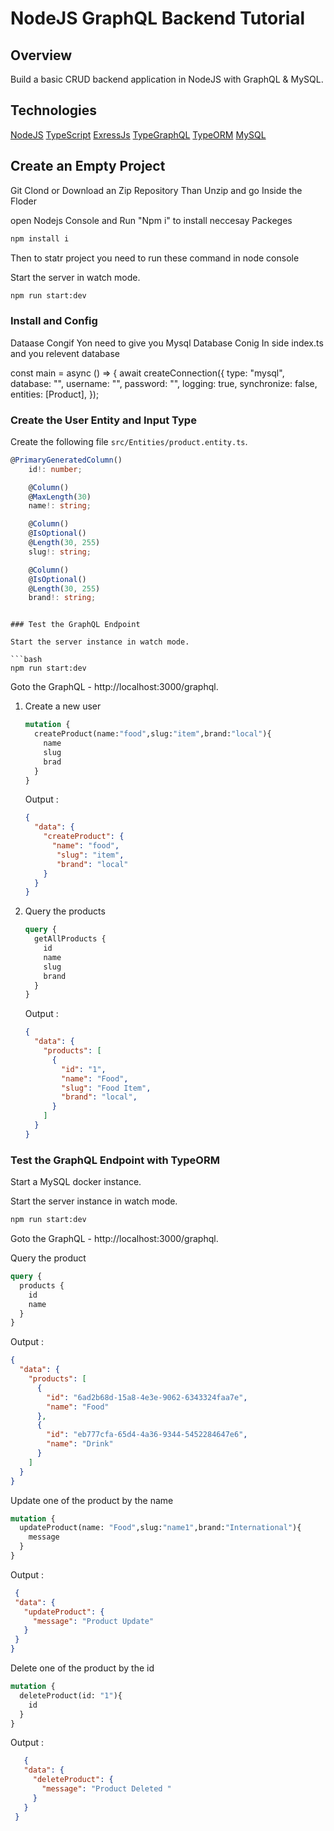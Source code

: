 # NodeJS GraphQL Backend Tutorial

## Overview

Build a basic CRUD backend application in NodeJS with GraphQL & MySQL.

## Technologies

[NodeJS](https://nodejs.org/)
[TypeScript](https://www.typescriptlang.org/)
[ExressJs](https://expressjs.com/)
[TypeGraphQL](https://typegraphql.com/)
[TypeORM](https://typeorm.io/)
[MySQL](https://www.mysql.com/)

## Create an Empty Project

Git Clond or Download an Zip Repository Than Unzip and go Inside the Floder

open Nodejs Console and Run "Npm i" to install neccesay Packeges

```bash
npm install i

```

Then to statr project you need to run these command in node console

Start the server in watch mode.

```bash
npm run start:dev
```


### Install and Config

Dataase Congif Yon need to give you Mysql Database Conig In side index.ts and you relevent database

const main = async () => {
    await createConnection({
        type: "mysql",
        database: "",
        username: "",
        password: "",
        logging: true,
        synchronize: false,
        entities: [Product],
    });


### Create the User Entity and Input Type

Create the following file `src/Entities/product.entity.ts`.

```ts
@PrimaryGeneratedColumn()
    id!: number;

    @Column()
    @MaxLength(30)
    name!: string;

    @Column()
    @IsOptional()
    @Length(30, 255)
    slug!: string;

    @Column()
    @IsOptional()
    @Length(30, 255)
    brand!: string;

```

```

### Test the GraphQL Endpoint

Start the server instance in watch mode.

```bash
npm run start:dev
```

Goto the GraphQL - http://localhost:3000/graphql.

1. Create a new user

   ```graphql
   mutation {
     createProduct(name:"food",slug:"item",brand:"local"){
       name
       slug
       brad
     }
   }
   ```

   Output :

   ```json
   {
     "data": {
       "createProduct": {
         "name": "food",
          "slug": "item",
          "brand": "local"
       }
     }
   }
   ```

2. Query the products

   ```graphql
   query {
     getAllProducts {
       id
       name
       slug
       brand
     }
   }
   ```

   Output :

   ```json
   {
     "data": {
       "products": [
         {
           "id": "1",
           "name": "Food",
           "slug": "Food Item",
           "brand": "local",
         }
       ]
     }
   }
   ```

### Test the GraphQL Endpoint with TypeORM

Start a MySQL docker instance.

Start the server instance in watch mode.

```bash
npm run start:dev
```

Goto the GraphQL  - http://localhost:3000/graphql.

 Query the product

   ```graphql
   query {
     products {
       id
       name
     }
   }
   ```

   Output :

   ```json
   {
     "data": {
       "products": [
         {
           "id": "6ad2b68d-15a8-4e3e-9062-6343324faa7e",
           "name": "Food"
         },
         {
           "id": "eb777cfa-65d4-4a36-9344-5452284647e6",
           "name": "Drink"
         }
       ]
     }
   }
   ```

 Update one of the product by the name

   ```graphql
   mutation {
     updateProduct(name: "Food",slug:"name1",brand:"International"){
       message
     }
   }
   ```

   Output :

   ```json
    {
    "data": {
      "updateProduct": {
        "message": "Product Update"
      }
    }
  }
   ```

 Delete one of the product by the id

   ```graphql
   mutation {
     deleteProduct(id: "1"){
       id
     }
   }
   ```

   Output :

   ```json
      {
      "data": {
        "deleteProduct": {
          "message": "Product Deleted "
        }
      }
    }
   ```



